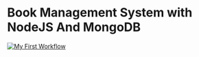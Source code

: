 # Book Management System with NodeJS And MongoDB

[![My First Workflow](https://github.com/davidmillan5/Book_System_Management/actions/workflows/main.yml/badge.svg)](https://github.com/davidmillan5/Book_System_Management/actions/workflows/main.yml)

